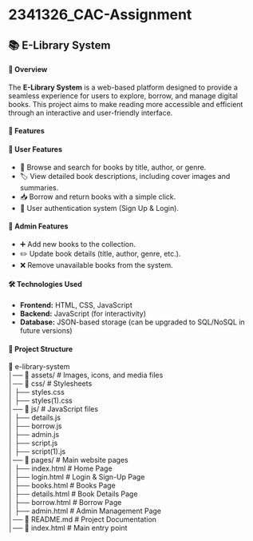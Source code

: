 # 2341326_CAC-Assignment

## 📚 E-Library System  

#### 📝 Overview  
The **E-Library System** is a web-based platform designed to provide a seamless experience for users to explore, borrow, and manage digital books. This project aims to make reading more accessible and efficient through an interactive and user-friendly interface.  

#### 🚀 Features  

#### 🔹 User Features  
- 📖 Browse and search for books by title, author, or genre.  
- 🏷️ View detailed book descriptions, including cover images and summaries.  
- 📥 Borrow and return books with a simple click.  
- 🔑 User authentication system (Sign Up & Login).  

#### 🔹 Admin Features  
- ➕ Add new books to the collection.  
- ✏️ Update book details (title, author, genre, etc.).  
- ❌ Remove unavailable books from the system.  

#### 🛠️ Technologies Used  
- **Frontend:** HTML, CSS, JavaScript  
- **Backend:** JavaScript (for interactivity)  
- **Database:** JSON-based storage (can be upgraded to SQL/NoSQL in future versions)  

#### 📂 Project Structure  
📁 e-library-system<br> 
│── 📁 assets/ # Images, icons, and media files<br> 
│── 📁 css/ # Stylesheets<br> 
│ ├── styles.css<br> 
│ ├── styles(1).css<br> 
│── 📁 js/ # JavaScript files<br> 
│ ├── details.js<br> 
│ ├── borrow.js<br> 
│ ├── admin.js<br> 
│ ├── script.js<br> 
│ ├── script(1).js<br> 
│── 📁 pages/ # Main website pages<br> 
│ ├── index.html # Home Page<br> 
│ ├── login.html # Login & Sign-Up Page<br> 
│ ├── books.html # Books Page<br> 
│ ├── details.html # Book Details Page<br> 
│ ├── borrow.html # Borrow Page<br> 
│ ├── admin.html # Admin Management Page<br> 
│── 📄 README.md # Project Documentation<br> 
│── 📄 index.html # Main entry point<br> 





